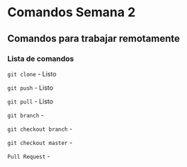 # Comandos Semana 2
## Comandos para trabajar remotamente
### Lista de comandos

`git clone` - Listo

`git push` - Listo

`git pull` - Listo

`git branch` -

`git checkout branch` -

`git checkout master` -

`Pull Request` -